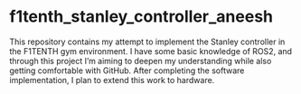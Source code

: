 # f1tenth_stanley_controller_aneesh
This repository contains my attempt to implement the Stanley controller in the F1TENTH gym environment. I have some basic knowledge of ROS2, and through this project I’m aiming to deepen my understanding while also getting comfortable with GitHub. After completing the software implementation, I plan to extend this work to hardware.

